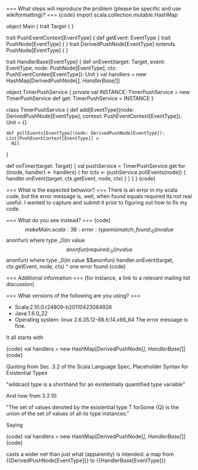 === What steps will reproduce the problem (please be specific and use wikiformatting)? ===
{code}
import scala.collection.mutable.HashMap

object Main {
  trait Target { }

  trait PushEventContext[EventType] {
    def getEvent: EventType
  }
  trait PushNode[EventType] { }
  trait DerivedPushNode[EventType] extends PushNode[EventType] { }

  trait HandlerBase[EventType] {
    def onEvent(target: Target,
                event: EventType,
                node: PushNode[EventType],
                ctx: PushEventContext[EventType]): Unit
                                            }
  val handlers = new HashMap[DerivedPushNode[_], HandlerBase[_]]

  object TimerPushService {
    private val INSTANCE: TimerPushService = new TimerPushService
    def get: TimerPushService = INSTANCE
  }

  class TimerPushService {
    def add[EventType](node: DerivedPushNode[EventType],
                       context: PushEventContext[EventType]): Unit = {}

    def pollEvents[EventType](node: DerivedPushNode[EventType]): List[PushEventContext[EventType]] =
      Nil
  }

  def onTimer(target: Target) {
    val pushService = TimerPushService.get
    for ((node, handler) <- handlers) {
      for (ctx <- pushService.pollEvents(node)) {
        handler.onEvent(target, ctx.getEvent, node, ctx)
      }
    }
  }
}
{code} 



=== What is the expected behavior? ===
There is an error in my scala code, but the error message
is, well, when found equals required its not real useful.
I wanted to capture and submit it prior to
figuring out how to fix my code.


=== What do you see instead? ===
{code}
$$ make
Main.scala:38: error: type mismatch;
 found   : _0(in value $$anonfun) where type _0(in value $$anonfun)
 required: _0(in value $$anonfun) where type _0(in value $$anonfun)
        handler.onEvent(target, ctx.getEvent, node, ctx)
                                    ^
one error found
{code}

=== Additional information ===
(for instance, a link to a relevant mailing list discussion)

=== What versions of the following are you using? ===
  - Scala:2.10.0.r24809-b20110423084926
  - Java:1.6.0_22
  - Operating system: linux  2.6.35.12-88.fc14.x86_64
The error message is fine. 

It all starts with 

{code}
val handlers = new HashMap[DerivedPushNode[_], HandlerBase[_]]
{code}

Quoting from Sec. 3.2 of the Scala Language Spec, Placeholder Syntax for Existential Types

"wildcard type is a shorthand for an existentially quantified type variable"


And now from 3.2.10:

"The set of values denoted by the existential type T forSome {Q} is the union of the set of values of all its type instances."

Saying 

{code}
val handlers = new HashMap[DerivedPushNode[_], HandlerBase[_]]
{code}

casts a wider net than just what (apparently) is intended: a map from {{DerivedPushNode[EventType]}}  to {{HandlerBase[EventType]}}

